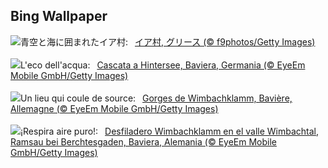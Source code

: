 ## Bing Wallpaper
![](https://www.bing.com/th?id=OHR.OiaSantorini_JA-JP8051360298_UHD.jpg&w=1000)青空と海に囲まれたイア村:&nbsp;&ensp;[イア村, グリース (© f9photos/Getty Images)](https://www.bing.com/th?id=OHR.OiaSantorini_JA-JP8051360298_UHD.jpg)
<br><br/>
![](https://www.bing.com/th?id=OHR.HinterseeWaterfall_IT-IT9638907457_UHD.jpg&w=1000)L'eco dell'acqua:&nbsp;&ensp;[Cascata a Hintersee, Baviera, Germania (© EyeEm Mobile GmbH/Getty Images)](https://www.bing.com/th?id=OHR.HinterseeWaterfall_IT-IT9638907457_UHD.jpg)
<br><br/>
![](https://www.bing.com/th?id=OHR.HinterseeWaterfall_FR-FR3043490046_UHD.jpg&w=1000)Un lieu qui coule de source:&nbsp;&ensp;[Gorges de Wimbachklamm, Bavière, Allemagne (© EyeEm Mobile GmbH/Getty Images)](https://www.bing.com/th?id=OHR.HinterseeWaterfall_FR-FR3043490046_UHD.jpg)
<br><br/>
![](https://www.bing.com/th?id=OHR.HinterseeWaterfall_ES-ES0526830866_UHD.jpg&w=1000)¡Respira aire puro!:&nbsp;&ensp;[Desfiladero Wimbachklamm en el valle Wimbachtal, Ramsau bei Berchtesgaden, Baviera, Alemania (© EyeEm Mobile GmbH/Getty Images)](https://www.bing.com/th?id=OHR.HinterseeWaterfall_ES-ES0526830866_UHD.jpg)
<br><br/>
